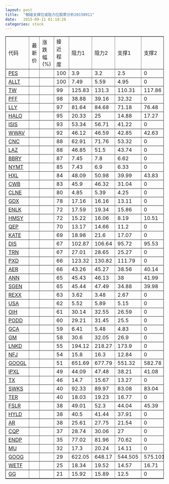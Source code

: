```yaml
---
layout: post
title:  "触碰支撑位或阻力位股票分析20150911"
date:   2015-09-11 01:18:28
categories: stock
---
```

<script type="text/javascript">
var stockList = []
stockList.push('gb_pes');
stockList.push('gb_allt');
stockList.push('gb_tw');
stockList.push('gb_pff');
stockList.push('gb_lly');
stockList.push('gb_halo');
stockList.push('gb_isis');
stockList.push('gb_wwav');
stockList.push('gb_cnc');
stockList.push('gb_laz');
stockList.push('gb_bbry');
stockList.push('gb_nymt');
stockList.push('gb_hxl');
stockList.push('gb_cwb');
stockList.push('gb_clne');
stockList.push('gb_gdx');
stockList.push('gb_enlk');
stockList.push('gb_hmsy');
stockList.push('gb_qep');
stockList.push('gb_kate');
stockList.push('gb_dis');
stockList.push('gb_trn');
stockList.push('gb_pxd');
stockList.push('gb_aer');
stockList.push('gb_ann');
stockList.push('gb_sgen');
stockList.push('gb_rexx');
stockList.push('gb_usa');
stockList.push('gb_oih');
stockList.push('gb_podd');
stockList.push('gb_gca');
stockList.push('gb_gm');
stockList.push('gb_lnkd');
stockList.push('gb_nfj');
stockList.push('gb_googl');
stockList.push('gb_ipxl');
stockList.push('gb_tx');
stockList.push('gb_swks');
stockList.push('gb_ter');
stockList.push('gb_fslr');
stockList.push('gb_hyld');
stockList.push('gb_ar');
stockList.push('gb_cqp');
stockList.push('gb_endp');
stockList.push('gb_mu');
stockList.push('gb_goog');
stockList.push('gb_wetf');
stockList.push('gb_gg');
</script>
<table border="1">
 <tr>
 <td>代码</td>
 <td>最新价</td>
 <td>涨跌幅(%)</td>
 <td>接近程度</td>
 <td>阻力1</td>
 <td>阻力2</td>
 <td>支撑1</td>
 <td>支撑2</td>
</tr>
  <tr id="pes" class="green">
  <td><a href="http://stock.finance.sina.com.cn/usstock/quotes/PES.html" target="_blank">PES</a></td><td></td><td></td><td>100</td><td>3.9</td><td>3.2</td><td>2.5</td><td>0</td></tr>
  <tr id="allt" class="red">
  <td><a href="http://stock.finance.sina.com.cn/usstock/quotes/ALLT.html" target="_blank">ALLT</a></td><td></td><td></td><td>100</td><td>7.49</td><td>5.59</td><td>4.95</td><td>0</td></tr>
  <tr id="tw" class="green">
  <td><a href="http://stock.finance.sina.com.cn/usstock/quotes/TW.html" target="_blank">TW</a></td><td></td><td></td><td>99</td><td>125.83</td><td>131.3</td><td>110.31</td><td>117.86</td></tr>
  <tr id="pff" class="red">
  <td><a href="http://stock.finance.sina.com.cn/usstock/quotes/PFF.html" target="_blank">PFF</a></td><td></td><td></td><td>98</td><td>38.88</td><td>39.16</td><td>32.32</td><td>0</td></tr>
  <tr id="lly" class="red">
  <td><a href="http://stock.finance.sina.com.cn/usstock/quotes/LLY.html" target="_blank">LLY</a></td><td></td><td></td><td>97</td><td>81.64</td><td>84.68</td><td>71.18</td><td>76.48</td></tr>
  <tr id="halo" class="green">
  <td><a href="http://stock.finance.sina.com.cn/usstock/quotes/HALO.html" target="_blank">HALO</a></td><td></td><td></td><td>95</td><td>20.33</td><td>25</td><td>14.88</td><td>17.27</td></tr>
  <tr id="isis" class="red">
  <td><a href="http://stock.finance.sina.com.cn/usstock/quotes/ISIS.html" target="_blank">ISIS</a></td><td></td><td></td><td>93</td><td>53.34</td><td>56.71</td><td>41.22</td><td>0</td></tr>
  <tr id="wwav" class="red">
  <td><a href="http://stock.finance.sina.com.cn/usstock/quotes/WWAV.html" target="_blank">WWAV</a></td><td></td><td></td><td>92</td><td>46.12</td><td>46.59</td><td>42.85</td><td>42.63</td></tr>
  <tr id="cnc" class="red">
  <td><a href="http://stock.finance.sina.com.cn/usstock/quotes/CNC.html" target="_blank">CNC</a></td><td></td><td></td><td>88</td><td>62.91</td><td>71.76</td><td>53.32</td><td>0</td></tr>
  <tr id="laz" class="red">
  <td><a href="http://stock.finance.sina.com.cn/usstock/quotes/LAZ.html" target="_blank">LAZ</a></td><td></td><td></td><td>88</td><td>46.85</td><td>51.5</td><td>43.74</td><td>0</td></tr>
  <tr id="bbry" class="red">
  <td><a href="http://stock.finance.sina.com.cn/usstock/quotes/BBRY.html" target="_blank">BBRY</a></td><td></td><td></td><td>87</td><td>7.45</td><td>7.8</td><td>6.62</td><td>0</td></tr>
  <tr id="nymt" class="green">
  <td><a href="http://stock.finance.sina.com.cn/usstock/quotes/NYMT.html" target="_blank">NYMT</a></td><td></td><td></td><td>85</td><td>7.43</td><td>6.9</td><td>6.33</td><td>0</td></tr>
  <tr id="hxl" class="red">
  <td><a href="http://stock.finance.sina.com.cn/usstock/quotes/HXL.html" target="_blank">HXL</a></td><td></td><td></td><td>84</td><td>48.09</td><td>50.98</td><td>39.99</td><td>43.83</td></tr>
  <tr id="cwb" class="red">
  <td><a href="http://stock.finance.sina.com.cn/usstock/quotes/CWB.html" target="_blank">CWB</a></td><td></td><td></td><td>83</td><td>45.9</td><td>46.32</td><td>31.04</td><td>0</td></tr>
  <tr id="clne" class="red">
  <td><a href="http://stock.finance.sina.com.cn/usstock/quotes/CLNE.html" target="_blank">CLNE</a></td><td></td><td></td><td>80</td><td>4.85</td><td>5.39</td><td>4.25</td><td>0</td></tr>
  <tr id="gdx" class="green">
  <td><a href="http://stock.finance.sina.com.cn/usstock/quotes/GDX.html" target="_blank">GDX</a></td><td></td><td></td><td>78</td><td>17.16</td><td>16.16</td><td>13.11</td><td>0</td></tr>
  <tr id="enlk" class="red">
  <td><a href="http://stock.finance.sina.com.cn/usstock/quotes/ENLK.html" target="_blank">ENLK</a></td><td></td><td></td><td>72</td><td>17.59</td><td>19.34</td><td>15.86</td><td>0</td></tr>
  <tr id="hmsy" class="green">
  <td><a href="http://stock.finance.sina.com.cn/usstock/quotes/HMSY.html" target="_blank">HMSY</a></td><td></td><td></td><td>72</td><td>15.22</td><td>16.06</td><td>8.19</td><td>10.51</td></tr>
  <tr id="qep" class="red">
  <td><a href="http://stock.finance.sina.com.cn/usstock/quotes/QEP.html" target="_blank">QEP</a></td><td></td><td></td><td>70</td><td>13.17</td><td>14.66</td><td>11.2</td><td>0</td></tr>
  <tr id="kate" class="red">
  <td><a href="http://stock.finance.sina.com.cn/usstock/quotes/KATE.html" target="_blank">KATE</a></td><td></td><td></td><td>69</td><td>18.98</td><td>21.6</td><td>17.07</td><td>0</td></tr>
  <tr id="dis" class="red">
  <td><a href="http://stock.finance.sina.com.cn/usstock/quotes/DIS.html" target="_blank">DIS</a></td><td></td><td></td><td>67</td><td>102.87</td><td>106.64</td><td>95.72</td><td>95.53</td></tr>
  <tr id="trn" class="red">
  <td><a href="http://stock.finance.sina.com.cn/usstock/quotes/TRN.html" target="_blank">TRN</a></td><td></td><td></td><td>67</td><td>27.01</td><td>28.65</td><td>25.27</td><td>0</td></tr>
  <tr id="pxd" class="red">
  <td><a href="http://stock.finance.sina.com.cn/usstock/quotes/PXD.html" target="_blank">PXD</a></td><td></td><td></td><td>66</td><td>123.32</td><td>130.82</td><td>111.79</td><td>0</td></tr>
  <tr id="aer" class="red">
  <td><a href="http://stock.finance.sina.com.cn/usstock/quotes/AER.html" target="_blank">AER</a></td><td></td><td></td><td>66</td><td>43.26</td><td>45.27</td><td>38.56</td><td>40.14</td></tr>
  <tr id="ann" class="red">
  <td><a href="http://stock.finance.sina.com.cn/usstock/quotes/ANN.html" target="_blank">ANN</a></td><td></td><td></td><td>65</td><td>45.43</td><td>46.13</td><td>38</td><td>41.99</td></tr>
  <tr id="sgen" class="green">
  <td><a href="http://stock.finance.sina.com.cn/usstock/quotes/SGEN.html" target="_blank">SGEN</a></td><td></td><td></td><td>65</td><td>45.44</td><td>47.49</td><td>34.88</td><td>39.98</td></tr>
  <tr id="rexx" class="green">
  <td><a href="http://stock.finance.sina.com.cn/usstock/quotes/REXX.html" target="_blank">REXX</a></td><td></td><td></td><td>63</td><td>3.62</td><td>3.48</td><td>2.67</td><td>0</td></tr>
  <tr id="usa" class="green">
  <td><a href="http://stock.finance.sina.com.cn/usstock/quotes/USA.html" target="_blank">USA</a></td><td></td><td></td><td>62</td><td>5.52</td><td>5.89</td><td>5.15</td><td>0</td></tr>
  <tr id="oih" class="red">
  <td><a href="http://stock.finance.sina.com.cn/usstock/quotes/OIH.html" target="_blank">OIH</a></td><td></td><td></td><td>61</td><td>30.14</td><td>32.55</td><td>26.59</td><td>0</td></tr>
  <tr id="podd" class="red">
  <td><a href="http://stock.finance.sina.com.cn/usstock/quotes/PODD.html" target="_blank">PODD</a></td><td></td><td></td><td>60</td><td>29.21</td><td>31.45</td><td>25.5</td><td>0</td></tr>
  <tr id="gca" class="green">
  <td><a href="http://stock.finance.sina.com.cn/usstock/quotes/GCA.html" target="_blank">GCA</a></td><td></td><td></td><td>59</td><td>6.41</td><td>5.48</td><td>4.83</td><td>0</td></tr>
  <tr id="gm" class="red">
  <td><a href="http://stock.finance.sina.com.cn/usstock/quotes/GM.html" target="_blank">GM</a></td><td></td><td></td><td>58</td><td>30.6</td><td>32.05</td><td>26.9</td><td>0</td></tr>
  <tr id="lnkd" class="red">
  <td><a href="http://stock.finance.sina.com.cn/usstock/quotes/LNKD.html" target="_blank">LNKD</a></td><td></td><td></td><td>55</td><td>194.12</td><td>218.27</td><td>173.9</td><td>0</td></tr>
  <tr id="nfj" class="green">
  <td><a href="http://stock.finance.sina.com.cn/usstock/quotes/NFJ.html" target="_blank">NFJ</a></td><td></td><td></td><td>54</td><td>15.8</td><td>16.3</td><td>12.84</td><td>0</td></tr>
  <tr id="googl" class="red">
  <td><a href="http://stock.finance.sina.com.cn/usstock/quotes/GOOGL.html" target="_blank">GOOGL</a></td><td></td><td></td><td>51</td><td>651.69</td><td>677.79</td><td>551.32</td><td>582.78</td></tr>
  <tr id="ipxl" class="red">
  <td><a href="http://stock.finance.sina.com.cn/usstock/quotes/IPXL.html" target="_blank">IPXL</a></td><td></td><td></td><td>49</td><td>44.09</td><td>47.48</td><td>38.21</td><td>41.08</td></tr>
  <tr id="tx" class="red">
  <td><a href="http://stock.finance.sina.com.cn/usstock/quotes/TX.html" target="_blank">TX</a></td><td></td><td></td><td>46</td><td>14.7</td><td>15.67</td><td>13.27</td><td>0</td></tr>
  <tr id="swks" class="red">
  <td><a href="http://stock.finance.sina.com.cn/usstock/quotes/SWKS.html" target="_blank">SWKS</a></td><td></td><td></td><td>40</td><td>92.33</td><td>89.97</td><td>83.08</td><td>83.04</td></tr>
  <tr id="ter" class="red">
  <td><a href="http://stock.finance.sina.com.cn/usstock/quotes/TER.html" target="_blank">TER</a></td><td></td><td></td><td>40</td><td>18.03</td><td>19.23</td><td>16.77</td><td>0</td></tr>
  <tr id="fslr" class="red">
  <td><a href="http://stock.finance.sina.com.cn/usstock/quotes/FSLR.html" target="_blank">FSLR</a></td><td></td><td></td><td>38</td><td>49.01</td><td>52.3</td><td>44.04</td><td>45.39</td></tr>
  <tr id="hyld" class="green">
  <td><a href="http://stock.finance.sina.com.cn/usstock/quotes/HYLD.html" target="_blank">HYLD</a></td><td></td><td></td><td>38</td><td>40.5</td><td>41.44</td><td>37.91</td><td>0</td></tr>
  <tr id="ar" class="red">
  <td><a href="http://stock.finance.sina.com.cn/usstock/quotes/AR.html" target="_blank">AR</a></td><td></td><td></td><td>38</td><td>25.61</td><td>27.75</td><td>21.54</td><td>0</td></tr>
  <tr id="cqp" class="red">
  <td><a href="http://stock.finance.sina.com.cn/usstock/quotes/CQP.html" target="_blank">CQP</a></td><td></td><td></td><td>37</td><td>28.74</td><td>30.06</td><td>27</td><td>0</td></tr>
  <tr id="endp" class="red">
  <td><a href="http://stock.finance.sina.com.cn/usstock/quotes/ENDP.html" target="_blank">ENDP</a></td><td></td><td></td><td>35</td><td>77.02</td><td>81.96</td><td>70.62</td><td>0</td></tr>
  <tr id="mu" class="red">
  <td><a href="http://stock.finance.sina.com.cn/usstock/quotes/MU.html" target="_blank">MU</a></td><td></td><td></td><td>32</td><td>17.3</td><td>20.24</td><td>14.11</td><td>0</td></tr>
  <tr id="goog" class="red">
  <td><a href="http://stock.finance.sina.com.cn/usstock/quotes/GOOG.html" target="_blank">GOOG</a></td><td></td><td></td><td>29</td><td>622.05</td><td>648.17</td><td>544.505</td><td>575.101</td></tr>
  <tr id="wetf" class="red">
  <td><a href="http://stock.finance.sina.com.cn/usstock/quotes/WETF.html" target="_blank">WETF</a></td><td></td><td></td><td>25</td><td>18.34</td><td>19.52</td><td>14.57</td><td>16.71</td></tr>
  <tr id="gg" class="green">
  <td><a href="http://stock.finance.sina.com.cn/usstock/quotes/GG.html" target="_blank">GG</a></td><td></td><td></td><td>21</td><td>15.92</td><td>15.89</td><td>12.5</td><td>0</td></tr>
</table>
